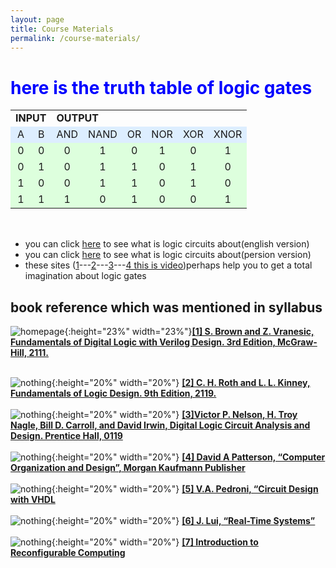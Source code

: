 ```yaml
---
layout: page
title: Course Materials
permalink: /course-materials/
---
```

<!-- Here's an image of a logic circuits:

[![homepage](/_images/lc.png)](http://jrasti.ir/Lessons/Logic_Circuits/Digital%20Logic%20Circuit%20Analysis%20and%20Design.pdf) -->
<!-- !["dominating_sets_example2"](/_images/hispic1.jpg){:height="10%" width="10%"} &nbsp;&nbsp;&nbsp;&nbsp;&nbsp;&nbsp;&nbsp;&nbsp;&nbsp;&nbsp;&nbsp;&nbsp;&nbsp;&nbsp;&nbsp;&nbsp;
!["dominating_sets_example2"](/_images/hispic1.jpg){:height="10%" width="10%"} -->
<h1> <span style="color:blue">here is the truth table of logic gates </span></h1>
<table align ="center" style="margin: 0px auto;" class="wikitable>

<tbody><tr style="background:#def; text-align:center;">
<td colspan="2"><b>INPUT</b></td>
<td colspan="6"><b>OUTPUT</b>
</td></tr>
<tr style="background:#def; text-align:center;">
<td>A</td>
<td>B</td>
<td>AND</td>
<td>NAND</td>
<td>OR</td>
<td>NOR</td>
<td>XOR</td>
<td>XNOR
</td></tr>
<tr style="background:#dfd; text-align:center;">
<td>0</td>
<td>0</td>
<td>0</td>
<td>1</td>
<td>0</td>
<td>1</td>
<td>0</td>
<td>1
</td></tr>
<tr style="background:#dfd; text-align:center;">
<td>0</td>
<td>1</td>
<td>0</td>
<td>1</td>
<td>1</td>
<td>0</td>
<td>1</td>
<td>0
</td></tr>
<tr style="background:#dfd; text-align:center;">
<td>1</td>
<td>0</td>
<td>0</td>
<td>1</td>
<td>1</td>
<td>0</td>
<td>1</td>
<td>0
</td></tr>
<tr style="background:#dfd; text-align:center;">
<td>1</td>
<td>1</td>
<td>1</td>
<td>0</td>
<td>1</td>
<td>0</td>
<td>0</td>
<td>1
</td></tr></tbody></table>
<br/><br/>


* you can click [here](http://uav.ece.nus.edu.sg/~bmchen/courses/EG1108_Digital.pdf) to see what is logic circuits about(english version)
* you can click [here](http://engold.ui.ac.ir/~rasti/Courses/Logic_Circuits/Logic%20Circuits%20Notes.pdf) to see what is logic circuits about(persion version)
* these sites ([1](https://www.tutorialspoint.com/computer_logical_organization/logic_gates.htm)---[2](https://www.khanacademy.org/computing/ap-computer-science-principles/computers-101/logic-gates-and-circuits/a/logic-gates)---[3](https://logic.ly/lessons/)---[4 this is video](https://www.youtube.com/watch?v=lXWpWNKwYbo))perhaps help you to get a total imagination about logic gates
## book reference which was mentioned in syllabus

![homepage](https://m.media-amazon.com/images/I/51CRv68gJzL._SR500,500_.jpg){:height="23%" width="23%"}[**[1] S. Brown and Z. Vranesic, Fundamentals of Digital Logic with Verilog Design. 3rd Edition, McGraw-Hill, 2111.**](http://read.pudn.com/downloads668/ebook/2704807/Fundamentals%20of%20Digital%20Logic%20with%20Verilog%20Design-Third%20edition.pdf)<br/><br/>

![nothing](https://www.cengage.com/covers/imageServlet?image_type=LRGFC&catalog=cengage&epi=9247124245054586181494368190248883261){:height="20%" width="20%"}
[**[2] C. H. Roth and L. L. Kinney, Fundamentals of Logic Design. 9th Edition, 2119.**](https://www.cengage.com/c/digital-logic-and-microprocessor-design-with-interfacing-2e-hwang/9781133628477/)<br/><br/>
![nothing](https://images-na.ssl-images-amazon.com/images/I/51%2Br2K1I5bL.jpg){:height="20%" width="20%"}
[**[3]Victor P. Nelson, H. Troy Nagle, Bill D. Carroll, and David Irwin, Digital Logic Circuit Analysis and Design. Prentice Hall, 0119**](http://jrasti.ir/Lessons/Logic_Circuits/Digital%20Logic%20Circuit%20Analysis%20and%20Design.pdf)<br/><br/>
![nothing](http://webpages.iust.ac.ir/beitollahi/Teaching_files/image004.jpg){:height="20%" width="20%"}
[**[4] David A Patterson, “Computer Organization and Design”, Morgan Kaufmann Publisher**](http://ac.aua.am/arm/public/2017-Spring-Computer-Organization/Textbooks/ComputerOrganizationAndDesign5thEdition2014.pdf)<br/><br/>
![nothing](https://images-na.ssl-images-amazon.com/images/I/41RWPNedzpL._SX387_BO1,204,203,200_.jpg){:height="20%" width="20%"}
[**[5] V.A. Pedroni, “Circuit Design with VHDL**](http://www.pld.ttu.ee/~alsu/Pedroni_2010_Circuit%20Design%20and%20Simulation%20with%20VHDL.pdf)<br/><br/>
![nothing](https://images-na.ssl-images-amazon.com/images/I/41EK9AM4XDL._SX344_BO1,204,203,200_.jpg
){:height="20%" width="20%"}
[**[6] J. Lui, “Real-Time Systems”**](http://www.inf.ufrgs.br/~flavio/ensino/cmp502/TutorialRammig.pdf)<br/><br/>
![nothing](https://d1w7fb2mkkr3kw.cloudfront.net/assets/images/book/lrg/9789/0481/9789048175314.jpg){:height="20%" width="20%"}
[**[7] Introduction to Reconfigurable Computing**](https://doc.lagout.org/science/0_Computer%20Science/2_Algorithms/Introduction%20to%20Reconfigurable%20Computing_%20Architectures%2C%20Algorithms%20and%20Applications%20%5BBobda%202007-11-09%5D.pdf)<br/><br/>







